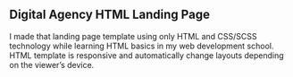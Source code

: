 ## Digital Agency HTML Landing Page

I made that landing page template using only HTML and CSS/SCSS technology while learning HTML basics in my web development school. HTML template is responsive and automatically change layouts depending on the viewer’s device.
